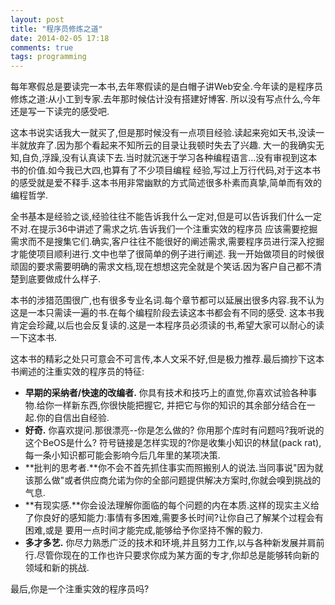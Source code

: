 ```yaml
---
layout: post
title: "程序员修炼之道"
date: 2014-02-05 17:18
comments: true
tags: programming
---
```


每年寒假总是要读完一本书,去年寒假读的是白帽子讲Web安全.今年读的是程序员修炼之道:从小工到专家.去年那时候估计没有搭建好博客.
所以没有写点什么,今年还是写一下读完的感受吧.

这本书说实话我大一就买了,但是那时候没有一点项目经验.读起来宛如天书,没读一半就放弃了.因为那个看起来不知所云的目录让我顿时失去了兴趣.
大一的我确实无知,自负,浮躁,没有认真读下去.当时就沉迷于学习各种编程语言...没有审视到这本书的价值.如今我已大四,也算有了不少项目编程
经验,写过上万行代码,对于这本书的感受就是爱不释手.这本书用非常幽默的方式简述很多朴素而真挚,简单而有效的编程哲学.

全书基本是经验之谈,经验往往不能告诉我什么一定对,但是可以告诉我们什么一定不对.在提示36中讲述了需求之坑.告诉我们一个注重实效的程序员
应该需要挖掘需求而不是搜集它们.确实,客户往往不能很好的阐述需求,需要程序员进行深入挖掘才能使项目顺利进行.文中也举了很简单的例子进行阐述.
我一开始做项目的时候很顽固的要求需要明确的需求文档,现在想想这完全就是个笑话.因为客户自己都不清楚到底要做成什么样子.

本书的涉猎范围很广,也有很多专业名词.每个章节都可以延展出很多内容.我不认为这是一本只需读一遍的书.在每个编程阶段去读这本书都会有不同的感受.
这本书我肯定会珍藏,以后也会反复读的.这是一本程序员必须读的书,希望大家可以耐心的读一下这本书.

这本书的精彩之处只可意会不可言传,本人文采不好,但是极力推荐.最后摘抄下这本书阐述的注重实效的程序员的特征:

*   **早期的采纳者/快速的改编者.** 你具有技术和技巧上的直觉,你喜欢试验各种事物.给你一样新东西,你很快能把握它,
并把它与你的知识的其余部分结合在一起.你的自信出自经验.
*   **好奇.** 你喜欢提问.那很漂亮--你是怎么做的? 你用那个库时有问题吗?我听说的这个BeOS是什么? 符号链接是怎样实现的?你是收集小知识的林鼠(pack rat),
每一条小知识都可能会影响今后几年里的某项决策.
*   **批判的思考者.**你不会不首先抓住事实而照搬别人的说法.当同事说"因为就该那么做"或者供应商允诺为你的全部问题提供解决方案时,你就会嗅到挑战的气息.
*   **有现实感.**你会设法理解你面临的每个问题的内在本质.这样的现实主义给了你良好的感知能力:事情有多困难,需要多长时间?让你自己了解某个过程会有困难,或是
要用一点时间才能完成,能够给予你坚持不懈的毅力.
*   **多才多艺.** 你尽力熟悉广泛的技术和环境,并且努力工作,以与各种新发展并肩前行.尽管你现在的工作也许只要求你成为某方面的专才,你却总是能够转向新的
领域和新的挑战.  


最后,你是一个注重实效的程序员吗?